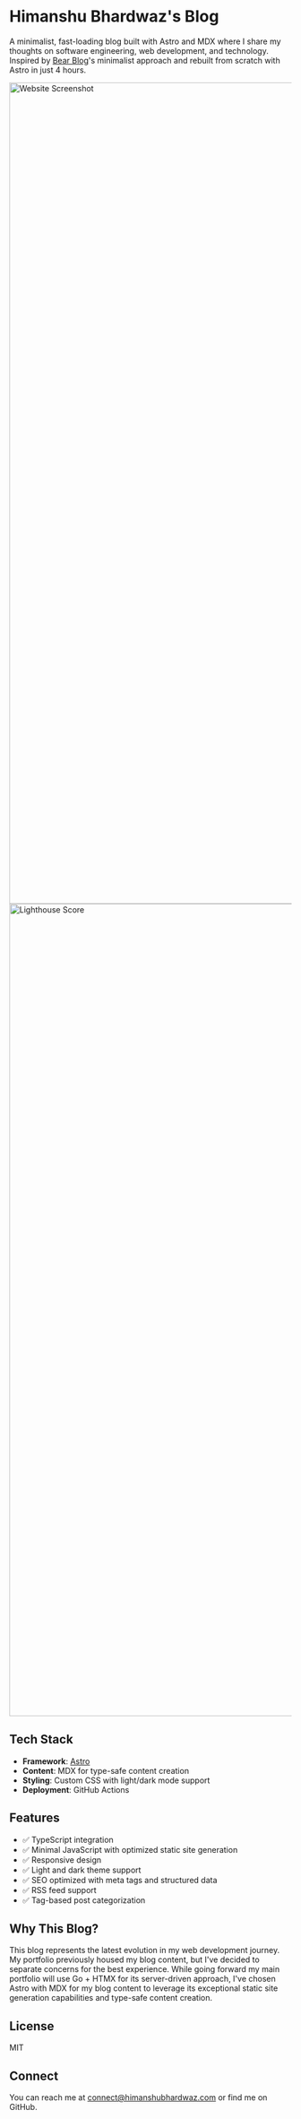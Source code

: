 # Himanshu Bhardwaz's Blog

A minimalist, fast-loading blog built with Astro and MDX where I share my thoughts on software engineering, web development, and technology. Inspired by [Bear Blog](https://bearblog.dev)'s minimalist approach and rebuilt from scratch with Astro in just 4 hours.

<img width="1466" alt="Website Screenshot" src="https://github.com/user-attachments/assets/f7dee8ca-ed99-4f94-97bc-2ca0f8c6b5d2" />

<img width="1450" alt="Lighthouse Score" src="https://github.com/user-attachments/assets/75cd7022-3a37-46e6-8bd9-325052146f15" />

## Tech Stack

- **Framework**: [Astro](https://astro.build)
- **Content**: MDX for type-safe content creation
- **Styling**: Custom CSS with light/dark mode support
- **Deployment**: GitHub Actions

## Features

- ✅ TypeScript integration
- ✅ Minimal JavaScript with optimized static site generation
- ✅ Responsive design
- ✅ Light and dark theme support
- ✅ SEO optimized with meta tags and structured data
- ✅ RSS feed support
- ✅ Tag-based post categorization

## Why This Blog?

This blog represents the latest evolution in my web development journey. My portfolio previously housed my blog content, but I've decided to separate concerns for the best experience. While going forward my main portfolio will use Go + HTMX for its server-driven approach, I've chosen Astro with MDX for my blog content to leverage its exceptional static site generation capabilities and type-safe content creation.

## License

MIT

## Connect

You can reach me at connect@himanshubhardwaz.com or find me on GitHub.
